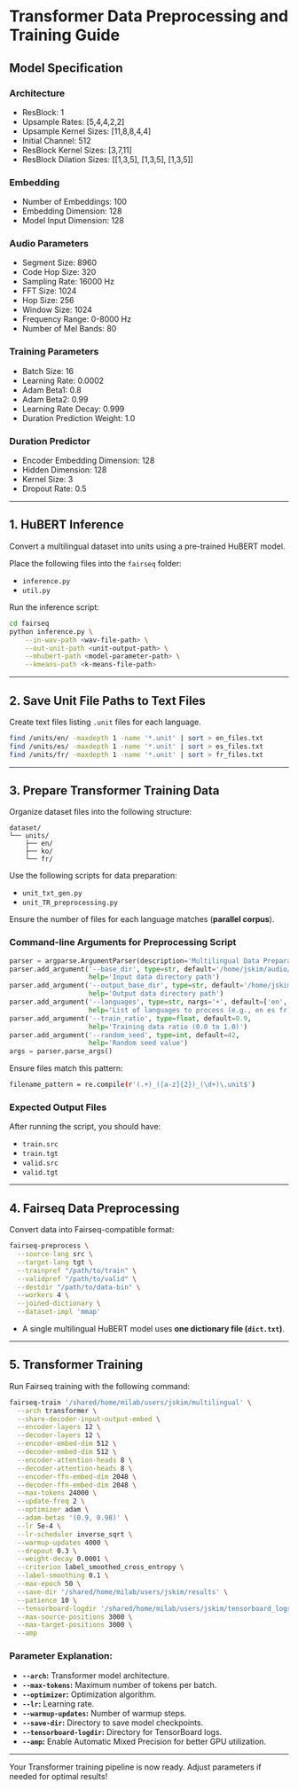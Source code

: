 # Transformer Data Preprocessing and Training Guide

## **Model Specification**

### Architecture
- ResBlock: 1
- Upsample Rates: [5,4,4,2,2]
- Upsample Kernel Sizes: [11,8,8,4,4]
- Initial Channel: 512
- ResBlock Kernel Sizes: [3,7,11]
- ResBlock Dilation Sizes: [[1,3,5], [1,3,5], [1,3,5]]

### Embedding
- Number of Embeddings: 100
- Embedding Dimension: 128
- Model Input Dimension: 128

### Audio Parameters
- Segment Size: 8960
- Code Hop Size: 320
- Sampling Rate: 16000 Hz
- FFT Size: 1024
- Hop Size: 256
- Window Size: 1024
- Frequency Range: 0-8000 Hz
- Number of Mel Bands: 80

### Training Parameters
- Batch Size: 16
- Learning Rate: 0.0002
- Adam Beta1: 0.8
- Adam Beta2: 0.99
- Learning Rate Decay: 0.999
- Duration Prediction Weight: 1.0

### Duration Predictor
- Encoder Embedding Dimension: 128
- Hidden Dimension: 128
- Kernel Size: 3
- Dropout Rate: 0.5

---

## **1. HuBERT Inference**

Convert a multilingual dataset into units using a pre-trained HuBERT model.

Place the following files into the `fairseq` folder:
- `inference.py`
- `util.py`

Run the inference script:

```bash
cd fairseq
python inference.py \
    --in-wav-path <wav-file-path> \
    --out-unit-path <unit-output-path> \
    --mhubert-path <model-parameter-path> \
    --kmeans-path <k-means-file-path>
```

---

## **2. Save Unit File Paths to Text Files**

Create text files listing `.unit` files for each language.

```bash
find /units/en/ -maxdepth 1 -name '*.unit' | sort > en_files.txt
find /units/es/ -maxdepth 1 -name '*.unit' | sort > es_files.txt
find /units/fr/ -maxdepth 1 -name '*.unit' | sort > fr_files.txt
```

---

## **3. Prepare Transformer Training Data**

Organize dataset files into the following structure:

```
dataset/
└── units/
    ├── en/
    ├── ko/
    └── fr/
```

Use the following scripts for data preparation:
- `unit_txt_gen.py`
- `unit_TR_preprocessing.py`

Ensure the number of files for each language matches (**parallel corpus**).

### **Command-line Arguments for Preprocessing Script**

```python
parser = argparse.ArgumentParser(description='Multilingual Data Preparation Script')
parser.add_argument('--base_dir', type=str, default='/home/jskim/audio/dataset/units',
                    help='Input data directory path')
parser.add_argument('--output_base_dir', type=str, default='/home/jskim/audio/dataset/units',
                    help='Output data directory path')
parser.add_argument('--languages', type=str, nargs='+', default=['en', 'es', 'fr'],
                    help='List of languages to process (e.g., en es fr)')
parser.add_argument('--train_ratio', type=float, default=0.9,
                    help='Training data ratio (0.0 to 1.0)')
parser.add_argument('--random_seed', type=int, default=42,
                    help='Random seed value')
args = parser.parse_args()
```

Ensure files match this pattern:

```bash
filename_pattern = re.compile(r'(.+)_([a-z]{2})_(\d+)\.unit$')
```

### **Expected Output Files**
After running the script, you should have:
- `train.src`
- `train.tgt`
- `valid.src`
- `valid.tgt`

---

## **4. Fairseq Data Preprocessing**

Convert data into Fairseq-compatible format:

```bash
fairseq-preprocess \
  --source-lang src \
  --target-lang tgt \
  --trainpref "/path/to/train" \
  --validpref "/path/to/valid" \
  --destdir "/path/to/data-bin" \
  --workers 4 \
  --joined-dictionary \
  --dataset-impl 'mmap'
```

- A single multilingual HuBERT model uses **one dictionary file (`dict.txt`)**.

---

## **5. Transformer Training**

Run Fairseq training with the following command:

```bash
fairseq-train '/shared/home/milab/users/jskim/multilingual' \
  --arch transformer \
  --share-decoder-input-output-embed \
  --encoder-layers 12 \
  --decoder-layers 12 \
  --encoder-embed-dim 512 \
  --decoder-embed-dim 512 \
  --encoder-attention-heads 8 \
  --decoder-attention-heads 8 \
  --encoder-ffn-embed-dim 2048 \
  --decoder-ffn-embed-dim 2048 \
  --max-tokens 24000 \
  --update-freq 2 \
  --optimizer adam \
  --adam-betas '(0.9, 0.98)' \
  --lr 5e-4 \
  --lr-scheduler inverse_sqrt \
  --warmup-updates 4000 \
  --dropout 0.3 \
  --weight-decay 0.0001 \
  --criterion label_smoothed_cross_entropy \
  --label-smoothing 0.1 \
  --max-epoch 50 \
  --save-dir '/shared/home/milab/users/jskim/results' \
  --patience 10 \
  --tensorboard-logdir '/shared/home/milab/users/jskim/tensorboard_logs' \
  --max-source-positions 3000 \
  --max-target-positions 3000 \
  --amp
```

### **Parameter Explanation:**
- **`--arch`:** Transformer model architecture.
- **`--max-tokens`:** Maximum number of tokens per batch.
- **`--optimizer`:** Optimization algorithm.
- **`--lr`:** Learning rate.
- **`--warmup-updates`:** Number of warmup steps.
- **`--save-dir`:** Directory to save model checkpoints.
- **`--tensorboard-logdir`:** Directory for TensorBoard logs.
- **`--amp`:** Enable Automatic Mixed Precision for better GPU utilization.

---

Your Transformer training pipeline is now ready. Adjust parameters if needed for optimal results!
